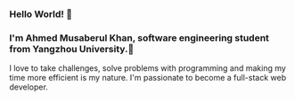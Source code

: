 ### Hello World! 👋
### I'm Ahmed Musaberul Khan, software engineering student from Yangzhou University.🏫
I love to take challenges, solve problems with programming and making my time more efficient is my nature. I'm passionate to become a full-stack web developer.



<!--
**musaberulkhan/musaberulkhan** is a ✨ _special_ ✨ repository because its `README.md` (this file) appears on your GitHub profile.

Here are some ideas to get you started:

- 🔭 I’m currently working on ...
- 🌱 I’m currently learning ...
- 👯 I’m looking to collaborate on ...
- 🤔 I’m looking for help with ...
- 💬 Ask me about ...
- 📫 How to reach me: ...
- 😄 Pronouns: ...
- ⚡ Fun fact: ...
-->
